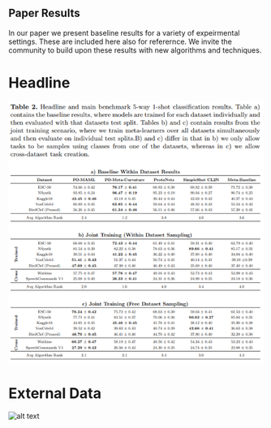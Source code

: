 ## Paper Results
In our paper we present baseline results for a variety of expeirmental settings. These are included here also for referernce. We invite the community to build upon these results with new algorithms and techniques. 

# Headline
![alt text](headline.png)

# External Data 
![alt text](extrernal.png)
